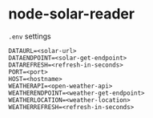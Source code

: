 # node-solar-reader

`.env` settings

```
DATAURL=<solar-url>
DATAENDPOINT=<solar-get-endpoint>
DATAREFRESH=<refresh-in-seconds>
PORT=<port>
HOST=<hostname>
WEATHERAPI=<open-weather-api>
WEATHERENDPOINT=<weather-get-endpoint>
WEATHERLOCATION=<weather-location>
WEATHERREFRESH=<refresh-in-seconds>
```

